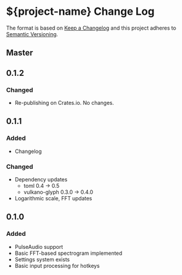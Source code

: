 # ${project-name} Change Log

The format is based on [Keep a Changelog](http://keepachangelog.com/) and this project adheres to [Semantic Versioning](http://semver.org/).

## Master

## 0.1.2
### Changed
- Re-publishing on Crates.io.  No changes.

## 0.1.1
### Added
- Changelog
### Changed
- Dependency updates
  - toml 0.4 -> 0.5
  - vulkano-glyph 0.3.0 -> 0.4.0
- Logarithmic scale, FFT updates

## 0.1.0
### Added
- PulseAudio support
- Basic FFT-based spectrogram implemented
- Settings system exists
- Basic input processing for hotkeys
